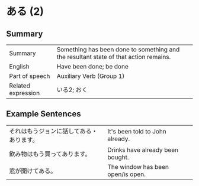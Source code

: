 # ある (2)

## Summary

<table><tr>   <td>Summary</td>   <td>Something has been done to something and the resultant state of that action remains.</td></tr><tr>   <td>English</td>   <td>Have been done; be done</td></tr><tr>   <td>Part of speech</td>   <td>Auxiliary Verb (Group 1)</td></tr><tr>   <td>Related expression</td>   <td>いる2; おく</td></tr></table>

## Example Sentences

<table><tr>   <td>それはもうジョンに話してある・あります。</td>   <td>It's been told to John already.</td></tr><tr>   <td>飲み物はもう買ってあります。</td>   <td>Drinks have already been bought.</td></tr><tr>   <td>窓が開けてある。</td>   <td>The window has been open/is open.</td></tr></table>

